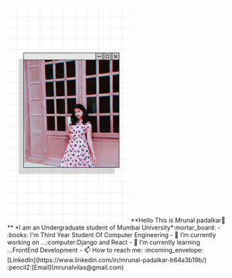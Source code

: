  <img src="story_1583666764654.jpg" height=500 />
 **Hello This is Mrunal padalkar👋**
 *I am an Undergraduate student of Mumbai University*:mortar_board:
- :books: I'm Third Year Student Of Computer Engineering
- 🔭 I’m currently working on ...:computer:Django and React
- 🌱 I’m currently learning ...FrontEnd Development
- 📫 How to reach me: :incoming_envelope:[LinkedIn](https://www.linkedin.com/in/mrunal-padalkar-b64a3b19b/)  :pencil2:[Email](mrunalvilas@gmail.com)


